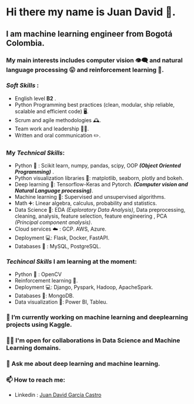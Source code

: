 # Hi there my name is Juan David 👋.

## I am machine learning engineer  from Bogotá Colombia. 

### My main interests includes computer vision 👁️‍🗨️ and natural language processing 😛 and reinforcement learning 🤖. 

### _Soft Skills_ :

* English level **B2** .
* Python Programming best practices (clean, modular, ship reliable, scalable and efficient code) 🖥️.
* Scrum and agile methodologies 🕰️.
* Team work and leadership 👨‍🔬.
* Written and oral communication ✏️.

### My _Technical Skills_: 

* Python 🐍 : Scikit learn, numpy, pandas, scipy,  OOP _**(Object Oriented Programming)**_ .
* Python visualization libraries 🐍: matplotlib, seaborn, plotly and bokeh. 
* Deep learning  🧠: Tensorflow-Keras and Pytorch. _**(Computer vision and Natural Language processing)**_.
* Machine learning 🤖: Supervised and unsupervised algorithms. 
* Math ➕: Linear algebra, calculus, probability and statistics.
* Data Science 🧪: EDA _(Exploratory Data Analysis)_, Data preprocessing, cleaning, analysis, feature selection, feature engineering , PCA _(Principal component analysis)_.
* Cloud services ☁️ : GCP. AWS, Azure.
* Deployment 💻: Flask, Docker, FastAPI.
* Databases 📔 : MySQL, PostgreSQL. 

### _Techincal Skills_ I am  **learning** at the moment: 

* Python 🐍 : OpenCV
* Reinforcement learning 🤖. 
* Deployment 💻: Django, Pyspark, Hadoop, ApacheSpark.
* Databases 📔:  MongoDB.
* Data visualization 👀: Power BI, Tableu. 


### 🔭 I’m currently working on machine learning and deeplearning projects using Kaggle. 

###  🤝🏻 I'm open for collaborations in **Data Science** and **Machine Learning** domains.

###  💬 Ask me about deep learning and machine learning. 

### 📫 How to reach me: 
* Linkedin : [Juan David García Castro]( https://www.linkedin.com/in/juangarciacastro/)

